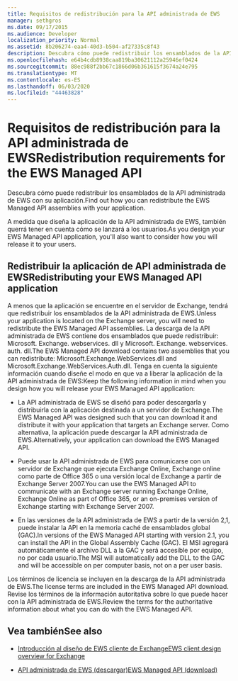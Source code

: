 ```yaml
---
title: Requisitos de redistribución para la API administrada de EWS
manager: sethgros
ms.date: 09/17/2015
ms.audience: Developer
localization_priority: Normal
ms.assetid: 8b206274-eaa4-40d3-b504-af27335c8f43
description: Descubra cómo puede redistribuir los ensamblados de la API administrada de EWS con su aplicación.
ms.openlocfilehash: e64b4cdb8938caa819ba30621112a25946ef0424
ms.sourcegitcommit: 88ec988f2bb67c1866d06b361615f3674a24e795
ms.translationtype: MT
ms.contentlocale: es-ES
ms.lasthandoff: 06/03/2020
ms.locfileid: "44463828"
---
```

# <a name="redistribution-requirements-for-the-ews-managed-api"></a><span data-ttu-id="36e4f-103">Requisitos de redistribución para la API administrada de EWS</span><span class="sxs-lookup"><span data-stu-id="36e4f-103">Redistribution requirements for the EWS Managed API</span></span>

<span data-ttu-id="36e4f-104">Descubra cómo puede redistribuir los ensamblados de la API administrada de EWS con su aplicación.</span><span class="sxs-lookup"><span data-stu-id="36e4f-104">Find out how you can redistribute the EWS Managed API assemblies with your application.</span></span>
  
<span data-ttu-id="36e4f-105">A medida que diseña la aplicación de la API administrada de EWS, también querrá tener en cuenta cómo se lanzará a los usuarios.</span><span class="sxs-lookup"><span data-stu-id="36e4f-105">As you design your EWS Managed API application, you'll also want to consider how you will release it to your users.</span></span> 
  
## <a name="redistributing-your-ews-managed-api-application"></a><span data-ttu-id="36e4f-106">Redistribuir la aplicación de API administrada de EWS</span><span class="sxs-lookup"><span data-stu-id="36e4f-106">Redistributing your EWS Managed API application</span></span>

<span data-ttu-id="36e4f-107">A menos que la aplicación se encuentre en el servidor de Exchange, tendrá que redistribuir los ensamblados de la API administrada de EWS.</span><span class="sxs-lookup"><span data-stu-id="36e4f-107">Unless your application is located on the Exchange server, you will need to redistribute the EWS Managed API assemblies.</span></span> <span data-ttu-id="36e4f-108">La descarga de la API administrada de EWS contiene dos ensamblados que puede redistribuir: Microsoft. Exchange. webservices. dll y Microsoft. Exchange. webservices. auth. dll.</span><span class="sxs-lookup"><span data-stu-id="36e4f-108">The EWS Managed API download contains two assemblies that you can redistribute: Microsoft.Exchange.WebServices.dll and Microsoft.Exchange.WebServices.Auth.dll.</span></span> <span data-ttu-id="36e4f-109">Tenga en cuenta la siguiente información cuando diseñe el modo en que va a liberar la aplicación de la API administrada de EWS:</span><span class="sxs-lookup"><span data-stu-id="36e4f-109">Keep the following information in mind when you design how you will release your EWS Managed API application:</span></span>
  
- <span data-ttu-id="36e4f-110">La API administrada de EWS se diseñó para poder descargarla y distribuirla con la aplicación destinada a un servidor de Exchange.</span><span class="sxs-lookup"><span data-stu-id="36e4f-110">The EWS Managed API was designed such that you can download it and distribute it with your application that targets an Exchange server.</span></span> <span data-ttu-id="36e4f-111">Como alternativa, la aplicación puede descargar la API administrada de EWS.</span><span class="sxs-lookup"><span data-stu-id="36e4f-111">Alternatively, your application can download the EWS Managed API.</span></span>
    
- <span data-ttu-id="36e4f-112">Puede usar la API administrada de EWS para comunicarse con un servidor de Exchange que ejecuta Exchange Online, Exchange online como parte de Office 365 o una versión local de Exchange a partir de Exchange Server 2007.</span><span class="sxs-lookup"><span data-stu-id="36e4f-112">You can use the EWS Managed API to communicate with an Exchange server running Exchange Online, Exchange Online as part of Office 365, or an on-premises version of Exchange starting with Exchange Server 2007.</span></span>
    
- <span data-ttu-id="36e4f-113">En las versiones de la API administrada de EWS a partir de la versión 2,1, puede instalar la API en la memoria caché de ensamblados global (GAC).</span><span class="sxs-lookup"><span data-stu-id="36e4f-113">In versions of the EWS Managed API starting with version 2.1, you can install the API in the Global Assembly Cache (GAC).</span></span> <span data-ttu-id="36e4f-114">El MSI agregará automáticamente el archivo DLL a la GAC y será accesible por equipo, no por cada usuario.</span><span class="sxs-lookup"><span data-stu-id="36e4f-114">The MSI will automatically add the DLL to the GAC and will be accessible on per computer basis, not on a per user basis.</span></span>
    
<span data-ttu-id="36e4f-115">Los términos de licencia se incluyen en la descarga de la API administrada de EWS.</span><span class="sxs-lookup"><span data-stu-id="36e4f-115">The license terms are included in the EWS Managed API download.</span></span> <span data-ttu-id="36e4f-116">Revise los términos de la información autoritativa sobre lo que puede hacer con la API administrada de EWS.</span><span class="sxs-lookup"><span data-stu-id="36e4f-116">Review the terms for the authoritative information about what you can do with the EWS Managed API.</span></span>
  
## <a name="see-also"></a><span data-ttu-id="36e4f-117">Vea también</span><span class="sxs-lookup"><span data-stu-id="36e4f-117">See also</span></span>


- [<span data-ttu-id="36e4f-118">Introducción al diseño de EWS cliente de Exchange</span><span class="sxs-lookup"><span data-stu-id="36e4f-118">EWS client design overview for Exchange</span></span>](ews-client-design-overview-for-exchange.md)
    
- [<span data-ttu-id="36e4f-119">API administrada de EWS (descargar)</span><span class="sxs-lookup"><span data-stu-id="36e4f-119">EWS Managed API (download)</span></span>](https://aka.ms/ews-managed-api-readme)
    

